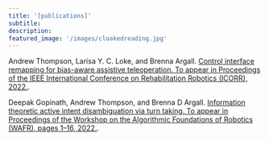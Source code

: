 ```yaml
---
title: '[publications]'
subtitle:
description:
featured_image: '/images/cloakedreading.jpg'
---
```


 Andrew Thompson, Larisa Y. C. Loke, and Brenna Argall. [Control interface remapping for bias-aware assistive teleoperation. To appear in Proceedings of the IEEE International Conference on Rehabilitation Robotics (ICORR), 2022.](https://cpb-us-e1.wpmucdn.com/sites.northwestern.edu/dist/5/1812/files/2022/06/22icorr_thompson.pdf).

 Deepak Gopinath, Andrew Thompson, and Brenna D Argall. [Information theoretic active intent disambiguation via turn taking. To appear in Proceedings of the Workshop on the Algorithmic Foundations of Robotics (WAFR), pages 1–16, 2022.](https://cpb-us-e1.wpmucdn.com/sites.northwestern.edu/dist/5/1812/files/2022/06/22wafr_gopinath.pdf).